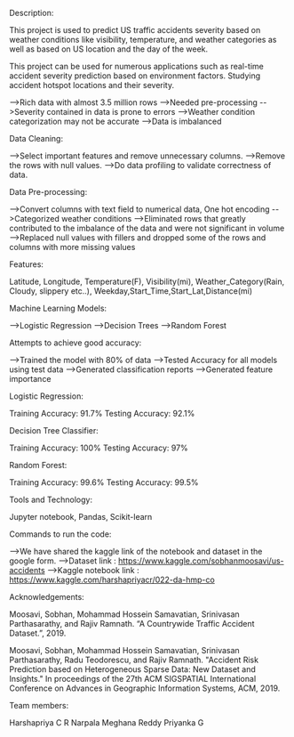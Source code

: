 Description:

This project is used to predict US traffic accidents severity based on weather conditions like visibility, temperature, and weather categories as well as based on US location and the day of the week. 

This project can be used for numerous applications such as real-time accident severity prediction based on environment factors. 
Studying accident hotspot locations and their severity.

-->Rich data with almost 3.5 million rows
-->Needed pre-processing 
-->Severity contained in data is prone to errors
-->Weather condition categorization may not be accurate
-->Data is imbalanced

Data Cleaning:

-->Select important features and remove unnecessary columns.
-->Remove the rows with null values.
-->Do data profiling to validate correctness of data.

Data Pre-processing:

-->Convert columns with text field to numerical data, One hot encoding
-->Categorized weather conditions
-->Eliminated rows that greatly contributed to the imbalance of the data and were not significant in volume
-->Replaced null values with fillers and dropped some of the rows and columns with more missing values

Features:

Latitude, Longitude, Temperature(F), Visibility(mi), Weather_Category(Rain, Cloudy, slippery etc..), Weekday,Start_Time,Start_Lat,Distance(mi)

Machine Learning Models:

-->Logistic Regression
-->Decision Trees
-->Random Forest

Attempts to achieve good accuracy:

-->Trained the model with 80% of data
-->Tested Accuracy for all models using test data
-->Generated classification reports
-->Generated feature importance

Logistic Regression:

Training Accuracy: 91.7%
Testing Accuracy: 92.1%


Decision Tree Classifier:

Training Accuracy: 100%
Testing Accuracy: 97%

Random Forest: 

Training Accuracy: 99.6%
Testing Accuracy: 99.5% 

Tools and Technology:

Jupyter notebook, Pandas, Scikit-learn

Commands to run the code:

-->We have shared the kaggle link of the notebook and dataset in the google form.
-->Dataset link : https://www.kaggle.com/sobhanmoosavi/us-accidents
-->Kaggle notebook link : https://www.kaggle.com/harshapriyacr/022-da-hmp-co


Acknowledgements:

Moosavi, Sobhan, Mohammad Hossein Samavatian, Srinivasan Parthasarathy, and Rajiv Ramnath. “A Countrywide Traffic Accident Dataset.”, 2019.

Moosavi, Sobhan, Mohammad Hossein Samavatian, Srinivasan Parthasarathy, Radu Teodorescu, and Rajiv Ramnath. "Accident Risk Prediction based on Heterogeneous Sparse Data: New Dataset and Insights." In proceedings of the 27th ACM SIGSPATIAL International Conference on Advances in Geographic Information Systems, ACM, 2019.

Team members:

Harshapriya C R
Narpala Meghana Reddy
Priyanka G

